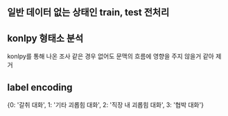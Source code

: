## 일반 데이터 없는 상태인 train, test 전처리

## konlpy  형태소 분석

konlpy를 통해 나온 조사 같은 경우 없어도 문맥의 흐름에 영향을 주지 않을거 같아 제거


## label encoding

{0: '갈취 대화', 1: '기타 괴롭힘 대화', 2: '직장 내 괴롭힘 대화', 3: '협박 대화'}


